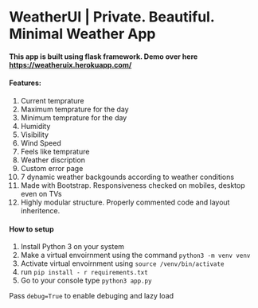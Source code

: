 # WeatherUI | Private. Beautiful. Minimal Weather App

#### This app is built using flask framework. Demo over here https://weatheruix.herokuapp.com/

#### Features:

1. Current temprature
2. Maximum temprature for the day
3. Minimum temprature for the day
4. Humidity
5. Visibility
6. Wind Speed
7. Feels like temprature
8. Weather discription
9. Custom error page
10. 7 dynamic weather backgounds according to weather conditions
11. Made with Bootstrap. Responsiveness checked on mobiles, desktop even on TVs
12. Highly modular structure. Properly commented code and layout inheritence.

#### How to setup

1. Install Python 3 on your system
2. Make a virtual envoirnment using the command `python3 -m venv venv`
3. Activate virtual envoirnment using `source /venv/bin/activate`
4. run `pip install - r requirements.txt`
5. Go to your console type `python3 app.py`

Pass `debug=True` to enable debuging and lazy load
